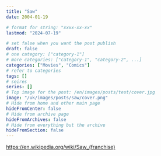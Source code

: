 ```yaml
---
title: "Saw"
date: 2004-01-19

# format for string: "xxxx-xx-xx"
lastmod: "2024-07-19"

# set false when you want the post publish
draft: false
# one category: ["category-1"]
# more categories: ["category-1", "category-2", ...]
categories: ["Movies", "Comics"]
# refer to categories
tags: []
# seires
series: []
# Top image for the post: /en/images/posts/test/cover.jpg
image: "/uk/images/posts/saw/cover.png"
# Hide from home and other main page
hideFromCenter: false
# Hide from archive page
hideFromArchives: false
# Hide from everything but the archive
hideFromSection: false
---
```

https://en.wikipedia.org/wiki/Saw_(franchise)
<!--more-->
